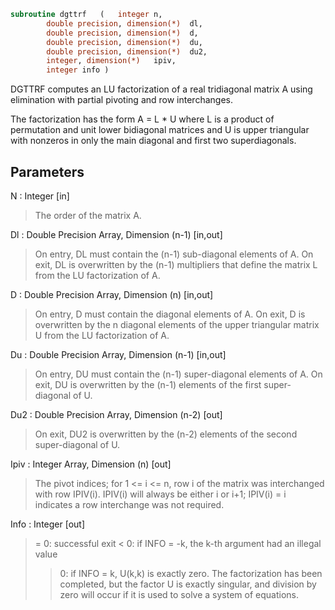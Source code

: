```fortran
subroutine dgttrf	(	integer	n,
		double precision, dimension(*)	dl,
		double precision, dimension(*)	d,
		double precision, dimension(*)	du,
		double precision, dimension(*)	du2,
		integer, dimension(*)	ipiv,
		integer	info )
```

 DGTTRF computes an LU factorization of a real tridiagonal matrix A
 using elimination with partial pivoting and row interchanges.

 The factorization has the form
    A = L * U
 where L is a product of permutation and unit lower bidiagonal
 matrices and U is upper triangular with nonzeros in only the main
 diagonal and first two superdiagonals.

## Parameters
N : Integer [in]
> The order of the matrix A.

Dl : Double Precision Array, Dimension (n-1) [in,out]
> On entry, DL must contain the (n-1) sub-diagonal elements of
> A.
> On exit, DL is overwritten by the (n-1) multipliers that
> define the matrix L from the LU factorization of A.

D : Double Precision Array, Dimension (n) [in,out]
> On entry, D must contain the diagonal elements of A.
> On exit, D is overwritten by the n diagonal elements of the
> upper triangular matrix U from the LU factorization of A.

Du : Double Precision Array, Dimension (n-1) [in,out]
> On entry, DU must contain the (n-1) super-diagonal elements
> of A.
> On exit, DU is overwritten by the (n-1) elements of the first
> super-diagonal of U.

Du2 : Double Precision Array, Dimension (n-2) [out]
> On exit, DU2 is overwritten by the (n-2) elements of the
> second super-diagonal of U.

Ipiv : Integer Array, Dimension (n) [out]
> The pivot indices; for 1 <= i <= n, row i of the matrix was
> interchanged with row IPIV(i).  IPIV(i) will always be either
> i or i+1; IPIV(i) = i indicates a row interchange was not
> required.

Info : Integer [out]
> = 0:  successful exit
> < 0:  if INFO = -k, the k-th argument had an illegal value
> > 0:  if INFO = k, U(k,k) is exactly zero. The factorization
> has been completed, but the factor U is exactly
> singular, and division by zero will occur if it is used
> to solve a system of equations.

